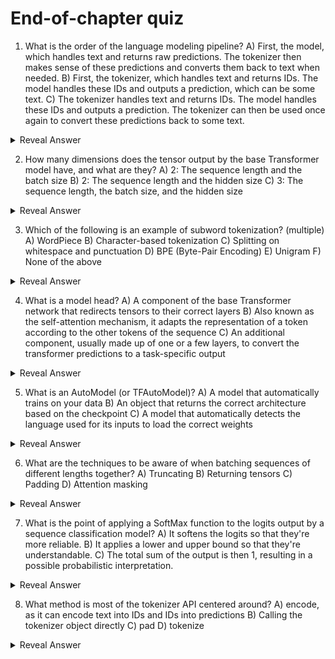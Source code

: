 <!-- DISABLE-FRONTMATTER-SECTIONS -->

# End-of-chapter quiz

1. What is the order of the language modeling pipeline?
A) First, the model, which handles text and returns raw predictions. The tokenizer then makes sense of these predictions and converts them back to text when needed.
B) First, the tokenizer, which handles text and returns IDs. The model handles these IDs and outputs a prediction, which can be some text.
C) The tokenizer handles text and returns IDs. The model handles these IDs and outputs a prediction. The tokenizer can then be used once again to convert these predictions back to some text.
<details><summary>Reveal Answer</summary> C. The tokenizer is responsible for both tokenizing input text into IDs and detokenizing model predictions back to text. </details>

2. How many dimensions does the tensor output by the base Transformer model have, and what are they?
A) 2: The sequence length and the batch size
B) 2: The sequence length and the hidden size
C) 3: The sequence length, the batch size, and the hidden size
<details><summary>Reveal Answer</summary> C. The correct dimensions are sequence length × batch size × hidden size. </details>

3. Which of the following is an example of subword tokenization? (multiple)
A) WordPiece
B) Character-based tokenization
C) Splitting on whitespace and punctuation
D) BPE (Byte-Pair Encoding)
E) Unigram
F) None of the above
<details><summary>Reveal Answer</summary> A, D, E. WordPiece, BPE, and Unigram are examples of subword tokenization. </details>

4. What is a model head?
A) A component of the base Transformer network that redirects tensors to their correct layers
B) Also known as the self-attention mechanism, it adapts the representation of a token according to the other tokens of the sequence
C) An additional component, usually made up of one or a few layers, to convert the transformer predictions to a task-specific output
<details><summary>Reveal Answer</summary> C. Model heads convert general-purpose Transformer outputs into task-specific outputs (e.g., classification, question answering). </details>

5. What is an AutoModel (or TFAutoModel)?
A) A model that automatically trains on your data
B) An object that returns the correct architecture based on the checkpoint
C) A model that automatically detects the language used for its inputs to load the correct weights
<details><summary>Reveal Answer</summary> B. AutoModel or TFAutoModel loads the correct model architecture based on the checkpoint. </details>

6. What are the techniques to be aware of when batching sequences of different lengths together?
A) Truncating
B) Returning tensors
C) Padding
D) Attention masking
<details><summary>Reveal Answer</summary> A, C, D. Truncating, Padding, and Attention Masking are all used to manage sequences of different lengths. </details>

7. What is the point of applying a SoftMax function to the logits output by a sequence classification model?
A) It softens the logits so that they're more reliable.
B) It applies a lower and upper bound so that they're understandable.
C) The total sum of the output is then 1, resulting in a possible probabilistic interpretation.
<details><summary>Reveal Answer</summary> B, C. SoftMax both bounds outputs between 0 and 1 and ensures their sum equals 1 for probabilistic interpretation. </details>

8. What method is most of the tokenizer API centered around?
A) encode, as it can encode text into IDs and IDs into predictions
B) Calling the tokenizer object directly
C) pad
D) tokenize
<details><summary>Reveal Answer</summary> B. The tokenizer's `__call__` method handles encoding and decoding inputs flexibly. </details>